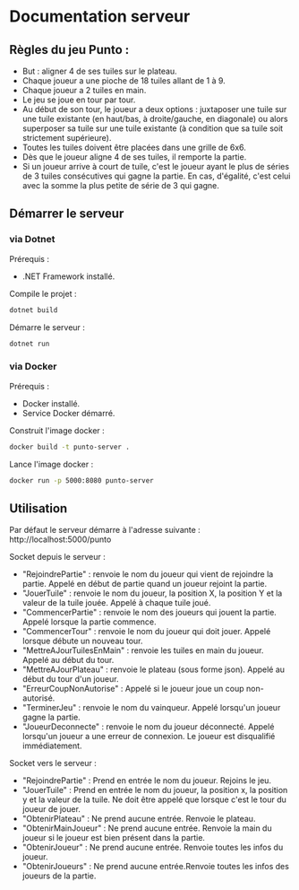 # Documentation serveur

## Règles du jeu Punto :

- But : aligner 4 de ses tuiles sur le plateau.
- Chaque joueur a une pioche de 18 tuiles allant de 1 à 9.
- Chaque joueur a 2 tuiles en main.
- Le jeu se joue en tour par tour.
- Au début de son tour, le joueur a deux options : juxtaposer une tuile sur une tuile existante (en haut/bas, à droite/gauche, en diagonale) ou alors superposer sa tuile sur une tuile existante (à condition que sa tuile soit strictement supérieure).
- Toutes les tuiles doivent être placées dans une grille de 6x6.
- Dès que le joueur aligne 4 de ses tuiles, il remporte la partie.
- Si un joueur arrive à court de tuile, c'est le joueur ayant le plus de séries de 3 tuiles consécutives qui gagne la partie. En cas, d'égalité, c'est celui avec la somme la plus petite de série de 3 qui gagne.

## Démarrer le serveur 

### via Dotnet

Prérequis :
- .NET Framework installé.

Compile le projet : 
```bash
dotnet build
```

Démarre le serveur :
```bash
dotnet run
```

### via Docker

Prérequis :
- Docker installé.
- Service Docker démarré.

Construit l'image docker :
```bash
docker build -t punto-server .
```

Lance l'image docker :
```bash
docker run -p 5000:8080 punto-server
```

## Utilisation

Par défaut le serveur démarre à l'adresse suivante : 
http://localhost:5000/punto

Socket depuis le serveur : 
- "RejoindrePartie" : renvoie le nom du joueur qui vient de rejoindre la partie. Appelé en début de partie quand un joueur rejoint la partie.
- "JouerTuile" : renvoie le nom du joueur, la position X, la position Y et la valeur de la tuile jouée. Appelé à chaque tuile joué.
- "CommencerPartie" : renvoie le nom des joueurs qui jouent la partie. Appelé lorsque la partie commence.
- "CommencerTour" : renvoie le nom du joueur qui doit jouer. Appelé lorsque débute un nouveau tour.
- "MettreAJourTuilesEnMain" : renvoie les tuiles en main du joueur. Appelé au début du tour.
- "MettreAJourPlateau" : renvoie le plateau (sous forme json). Appelé au début du tour d'un joueur.
- "ErreurCoupNonAutorise" : Appelé si le joueur joue un coup non-autorisé.
- "TerminerJeu" : renvoie le nom du vainqueur. Appelé lorsqu'un joueur gagne la partie.
- "JoueurDeconnecte" : renvoie le nom du joueur déconnecté. Appelé lorsqu'un joueur a une erreur de connexion. Le joueur est disqualifié immédiatement.

Socket vers le serveur : 
- "RejoindrePartie" : Prend en entrée le nom du joueur. Rejoins le jeu. 
- "JouerTuile" : Prend en entrée le nom du joueur, la position x, la position y et la valeur de la tuile. Ne doit être appelé que lorsque c'est le tour du joueur de jouer.
- "ObtenirPlateau" : Ne prend aucune entrée. Renvoie le plateau.
- "ObtenirMainJoueur" : Ne prend aucune entrée. Renvoie la main du joueur si le joueur est bien présent dans la partie.
- "ObtenirJoueur" : Ne prend aucune entrée. Renvoie toutes les infos du joueur.
- "ObtenirJoueurs" : Ne prend aucune entrée.Renvoie toutes les infos des joueurs de la partie.